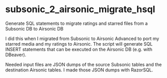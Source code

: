 # subsonic_2_airsonic_migrate_hsql
Generate SQL statements to migrate ratings and starred files from a Subsonic DB to Airsonic DB

I did this when I migrated from Subsonic to Airsonic Advanced to port my starred media and my ratings to Airsonic. The script will generate SQL INSERT statements that can be executed on the Airsonic DB (e.g. with DBeaver).

Needed input files are JSON dumps of the source Subsonic tables and the destination Airsonic tables. I made those JSON dumps with RazorSQL.
